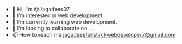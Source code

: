 - 👋 Hi, I’m @Jagadees07
- 👀 I’m interested in web development.
- 🌱 I’m currently learning web development.
- 💞️ I’m looking to collaborate on ...
- 📫 How to reach me jagadeesfullstackwebdeveloper7@gmail.com

<!---
Jagadees07/Jagadees07 is a ✨ special ✨ repository because its `README.md` (this file) appears on your GitHub profile.
You can click the Preview link to take a look at your changes.
--->
